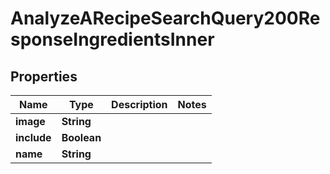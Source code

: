 

# AnalyzeARecipeSearchQuery200ResponseIngredientsInner


## Properties

| Name | Type | Description | Notes |
|------------ | ------------- | ------------- | -------------|
|**image** | **String** |  |  |
|**include** | **Boolean** |  |  |
|**name** | **String** |  |  |




